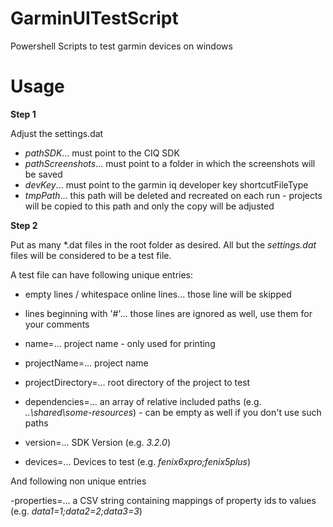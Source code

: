 # GarminUITestScript
Powershell Scripts to test garmin devices on windows

# Usage

**Step 1**

Adjust the settings.dat

  - *pathSDK*... must point to the CIQ SDK
  - *pathScreenshots*... must point to a folder in which the screenshots will be saved
  - *devKey*... must point to the garmin iq developer key shortcutFileType
  - *tmpPath*... this path will be deleted and recreated on each run - projects will be copied to this path and only the copy will be adjusted

**Step 2**

Put as many *.dat files in the root folder as desired. All but the *settings.dat* files will be considered to be a test file.

A test file can have following unique entries:

  - empty lines / whitespace online lines... those line will be skipped
  - lines beginning with '#'... those lines are ignored as well, use them for your comments
  - name=<VALUE>... project name - only used for printing
  - projectName=<VALUE>... project name
  - projectDirectory=<VALUE>... root directory of the project to test
  - dependencies=<VALUE>... an array of relative included paths (e.g. *..\shared\some-resources*) - can be empty as well if you don't use such paths
  - version=<VALUE>... SDK Version (e.g. *3.2.0*)

  - devices=<VALUE>... Devices to test (e.g. *fenix6xpro;fenix5plus*)

And following non unique entries

  -properties=<VALUE>... a CSV string containing mappings of property ids to values (e.g. *data1=1;data2=2;data3=3*)
